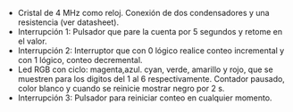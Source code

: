 - Cristal de 4 MHz como reloj. Conexión de dos condensadores y una resistencia (ver datasheet).
- Interrupción 1: Pulsador que pare la cuenta por 5 segundos y retome en el valor.
- Interrupción 2: Interruptor que con 0 lógico realice conteo incremental y con 1 lógico, conteo decremental.
- Led RGB con ciclo: magenta,azul. cyan, verde, amarillo y rojo, que se muestren para los digitos del 1 al 6 respectivamente. Contador pausado, color blanco y cuando se reinicie mostrar negro por 2 s.
- Interrupción 3: Pulsador para reiniciar conteo en cualquier momento.